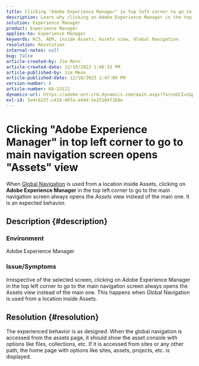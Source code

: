 ```yaml
---
title: Clicking "Adobe Experience Manager" in top left corner to go to main navigation screen opens "Assets" view
description: Learn why clicking on Adobe Experience Manager in the top left corner opens the Assets view instead of the main one.
solution: Experience Manager
product: Experience Manager
applies-to: Experience Manager
keywords: KCS, AEM, inside Assets, Assets view, Global Navigation
resolution: Resolution
internal-notes: null
bug: false
article-created-by: Jim Menn
article-created-date: 12/18/2023 1:46:33 PM
article-published-by: Jim Menn
article-published-date: 12/18/2023 1:47:09 PM
version-number: 4
article-number: KA-23111
dynamics-url: https://adobe-ent.crm.dynamics.com/main.aspx?forceUCI=1&pagetype=entityrecord&etn=knowledgearticle&id=4d765ed5-ab9d-ee11-be37-6045bd006268
exl-id: 5e4c622f-c418-40fa-a44d-5e25104f3b8e
---
```

# Clicking "Adobe Experience Manager" in top left corner to go to main navigation screen opens "Assets" view


When [Global Navigation](https://experienceleague.adobe.com/docs/experience-manager-cloud-service/content/sites/authoring/getting-started/basic-handling.html?lang=en#global-navigation) is used from a location inside Assets, clicking on <b>Adobe Experience Manager</b> in the top left corner to go to the main navigation screen always opens the *Assets* view instead of the main one. It is an expected behavior.

## Description {#description}


### Environment

Adobe Experience Manager

### Issue/Symptoms

Irrespective of the selected screen, clicking on Adobe Experience Manager in the top left corner to go to the main navigation screen always opens the Assets view instead of the main one. This happens when Global Navigation is used from a location inside Assets.


## Resolution {#resolution}


The experienced behavior is as designed. When the global navigation is accessed from the assets page, it should show the asset console with options like files, collections, etc. If it is accessed from sites or any other path, the home page with options like sites, assets, projects, etc. is displayed.
